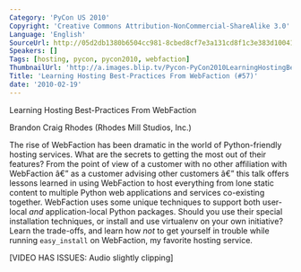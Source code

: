 ```yaml
---
Category: 'PyCon US 2010'
Copyright: 'Creative Commons Attribution-NonCommercial-ShareAlike 3.0'
Language: 'English'
SourceUrl: http://05d2db1380b6504cc981-8cbed8cf7e3a131cd8f1c3e383d10041.r93.cf2.rackcdn.com/pycon-us-2010/315_learning-hosting-best-practices-from-webfaction-57.m4v
Speakers: []
Tags: [hosting, pycon, pycon2010, webfaction]
ThumbnailUrl: 'http://a.images.blip.tv/Pycon-PyCon2010LearningHostingBestPracticesFromWebFaction57693.png'
Title: 'Learning Hosting Best-Practices From WebFaction (#57)'
date: '2010-02-19'
---
```

Learning Hosting Best-Practices From WebFaction

  
Brandon Craig Rhodes (Rhodes Mill Studios, Inc.)

  
The rise of WebFaction has been dramatic in the world of Python-friendly
hosting services. What are the secrets to getting the most out of their
features? From the point of view of a customer with no other affiliation with
WebFaction â€” as a customer advising other customers â€” this talk offers
lessons learned in using WebFaction to host everything from lone static
content to multiple Python web applications and services co-existing together.
WebFaction uses some unique techniques to support both user-local *and*
application-local Python packages. Should you use their special installation
techniques, or install and use virtualenv on your own initiative? Learn the
trade-offs, and learn how *not* to get yourself in trouble while running
``easy_install`` on WebFaction, my favorite hosting service.

  
[VIDEO HAS ISSUES: Audio slightly clipping]

